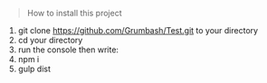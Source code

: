 > How to install this project

1. git clone https://github.com/Grumbash/Test.git to your directory
2. cd your directory 
3. run the console then write: 
4. npm i
5. gulp dist